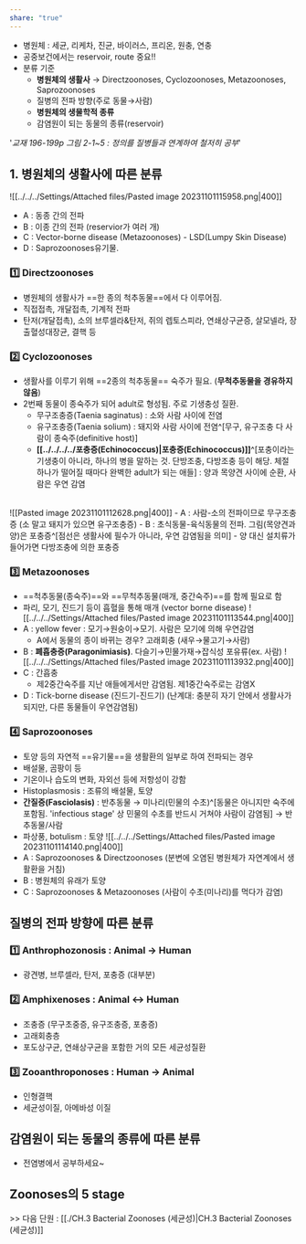 ```yaml
---
share: "true"
---
```



- 병원체 : 세균, 리케차, 진균, 바이러스, 프리온, 원충, 연충
- 공중보건에서는 reservoir, route 중요!!
- 분류 기준
	- **병원체의 생활사** → Directzoonoses, Cyclozoonoses, Metazoonoses, Saprozoonoses
	- 질병의 전파 방향(주로 동물→사람)
	- **병원체의 생물학적 종류**
	- 감염원이 되는 동물의 종류(reservoir)

'*교재 196-199p 그림 2-1~5 : 정의를 질병들과 연계하여 철저히 공부*'

## 1. 병원체의 생활사에 따른 분류

![[../../../Settings/Attached files/Pasted image 20231101115958.png|400]]
- A : 동종 간의 전파
- B : 이종 간의 전파 (reservior가 여러 개)
- C : Vector-borne disease (Metazoonoses) - LSD(Lumpy Skin Disease)
- D : Saprozoonoses유기물.

### 1️⃣ Directzoonoses

- 병원체의 생활사가 ==한 종의 척추동물==에서 다 이루어짐. 
- 직접접촉, 개달접촉, 기계적 전파
- 탄저(개달접촉), 소의 브루셀라&탄저, 쥐의 렙토스피라, 연쇄상구균증, 살모넬라, 장출혈성대장균, 결핵 등

### 2️⃣ Cyclozoonoses

- 생활사를 이루기 위해 ==2종의 척추동물== 숙주가 필요. (**무척추동물을 경유하지 않음**)
- 2번째 동물이 종숙주가 되어 adult로 형성됨. 주로 기생충성 질환.
	- 무구조충증(Taenia saginatus) : 소와 사람 사이에 전염
	- 유구조충증(Taenia solium) : 돼지와 사람 사이에 전염^[무구, 유구조충 다 사람이 종숙주(definitive host)]
	- **[[../../../../포충증(Echinococcus)|포충증(Echinococcus)]]**^[포충이라는 기생충이 아니라, 하나의 병을 말하는 것. 단방조충, 다방조충 등이 해당. 체절 하나가 떨어질 때마다 완벽한 adult가 되는 애들] : 양과 목양견 사이에 순환, 사람은 우연 감염


<br>
![[Pasted image 20231101112628.png|400]]
- A : 사람-소의 전파이므로 무구조충증 (소 말고 돼지가 있으면 유구조충증)
- B : 초식동물-육식동물의 전파. 그림(목양견과 양)은 포충증^[점선은 생활사에 필수가 아니라, 우연 감염됨을 의미]
- 양 대신 설치류가 들어가면 다방조충에 의한 포충증

### 3️⃣ Metazoonoses 

- ==척추동물(종숙주)==와 ==무척추동물(매개, 중간숙주)==를 함께 필요로 함
- 파리, 모기, 진드기 등이 흡혈을 통해 매개 (vector borne disease)
![[../../../Settings/Attached files/Pasted image 20231101113544.png|400]]
- A : yellow fever : 모기→원숭이→모기. 사람은 모기에 의해 우연감염
	- A에서 동물의 종이 바뀌는 경우? 고래회충 (새우→물고기→사람)
- B : **폐흡충증(Paragonimiasis)**. 다슬기→민물가재→잡식성 포유류(ex. 사람)
![[../../../Settings/Attached files/Pasted image 20231101113932.png|400]]
- C : 간흡충
	- 제2중간숙주를 지난 애들에게서만 감염됨. 제1중간숙주로는 감염X
- D : Tick-borne disease (진드기-진드기) (난계대: 충분히 자기 안에서 생활사가 되지만, 다른 동물들이 우연감염됨)

### 4️⃣ Saprozoonoses

- 토양 등의 자연적 ==유기물==을 생활환의 일부로 하여 전파되는 경우
- 배설물, 곰팡이 등
- 기온이나 습도의 변화, 자외선 등에 저항성이 강함
- Histoplasmosis : 조류의 배설물, 토양
- **간질증(Fasciolasis)** : 반추동물 → 미나리(민물의 수초)^[동물은 아니지만 숙주에 포함됨. 'infectious stage' 상 민물의 수초를 반드시 거쳐야 사람이 감염됨] → 반추동물/사람
- 파상풍, botulism : 토양
![[../../../Settings/Attached files/Pasted image 20231101114140.png|400]]
- A : Saprozoonoses & Directzoonoses (분변에 오염된 병원체가 자연계에서 생활환을 거침)
- B : 병원체의 유래가 토양
- C : Saprozoonoses & Metazoonoses (사람이 수초(미나리)를 먹다가 감염)

## 질병의 전파 방향에 따른 분류

### 1️⃣ Anthrophozonosis : Animal → Human

- 광견병, 브루셀라, 탄저, 포충증 (대부분)

### 2️⃣ Amphixenoses : Animal ↔ Human

- 조충증 (무구초중증, 유구조충증, 포충증)
- 고래회충층 
- 포도상구균, 연쇄상구균을 포함한 거의 모든 세균성질환

### 3️⃣ Zooanthroponoses : Human → Animal

- 인형결핵
- 세균성이질, 아메바성 이질

## 감염원이 되는 동물의 종류에 따른 분류

- 전염병에서 공부하세요~

## Zoonoses의 5 stage

\>> 다음 단원 : [[./CH.3 Bacterial Zoonoses (세균성)|CH.3 Bacterial Zoonoses (세균성)]]